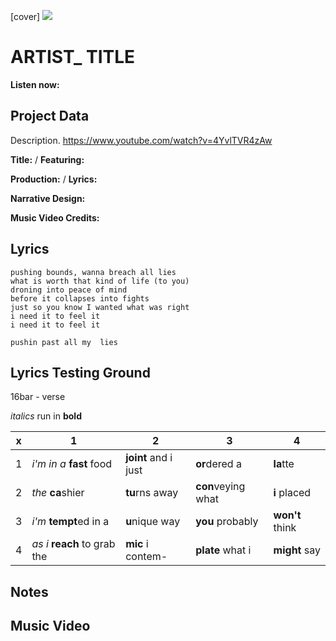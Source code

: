[cover] ![](57175019_319474918741616_8502199518755923887_n.jpg)

# ARTIST_ TITLE

**Listen now:** 

## Project Data

Description.
https://www.youtube.com/watch?v=4YvlTVR4zAw

**Title:**  / **Featuring:** 

**Production:**  / **Lyrics:** 

**Narrative Design:**

**Music Video Credits:**

## Lyrics

```
pushing bounds, wanna breach all lies
what is worth that kind of life (to you)
droning into peace of mind
before it collapses into fights
just so you know I wanted what was right
i need it to feel it
i need it to feel it

pushin past all my  lies

```

## Lyrics Testing Ground

16bar - verse

*italics* run in
**bold**

| x | 1 | 2 | 3 | 4 |
|---|---|---|---|---|
| 1 | *i'm in a* **fast** food | **joint** and i just  | **or**dered a  | **la**tte  |
| 2 | *the* **ca**shier | **tu**rns away  |  **con**veying what |  **i** placed |
| 3 | *i'm* **tempt**ed in a | **u**nique way  |  **you** probably |  **won't** think |
| 4 | *as i* **reach** to grab the |  **mic** i contem-  | **plate** what i | **might** say |

## Notes

## Music Video
